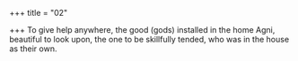 +++
title = "02"

+++
To give help anywhere, the good (gods) installed in the home Agni,  beautiful to look upon,
the one to be skillfully tended, who was in the house as their own.
